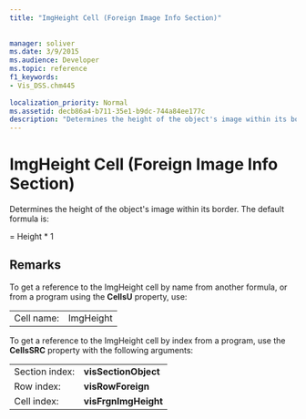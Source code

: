 ```yaml
---
title: "ImgHeight Cell (Foreign Image Info Section)"
 
 
manager: soliver
ms.date: 3/9/2015
ms.audience: Developer
ms.topic: reference
f1_keywords:
- Vis_DSS.chm445
 
localization_priority: Normal
ms.assetid: decb86a4-b711-35e1-b9dc-744a84ee177c
description: "Determines the height of the object's image within its border. The default formula is:"
---
```


# ImgHeight Cell (Foreign Image Info Section)

Determines the height of the object's image within its border. The default formula is:
  
= Height \* 1
  
## Remarks

To get a reference to the ImgHeight cell by name from another formula, or from a program using the **CellsU** property, use: 
  
|||
|:-----|:-----|
| Cell name:  <br/> | ImgHeight  <br/> |
   
To get a reference to the ImgHeight cell by index from a program, use the **CellsSRC** property with the following arguments: 
  
|||
|:-----|:-----|
| Section index:  <br/> |**visSectionObject** <br/> |
| Row index:  <br/> |**visRowForeign** <br/> |
| Cell index:  <br/> |**visFrgnImgHeight** <br/> |
   

